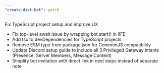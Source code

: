 ```yaml
---
"create-dixt-bot": patch
---
```


Fix TypeScript project setup and improve UX

- Fix top-level await issue by wrapping bot.start() in IIFE
- Add tsx to devDependencies for TypeScript projects
- Remove ESM type from package.json for CommonJS compatibility
- Update Discord setup guide to include all 3 Privileged Gateway Intents (Presence, Server Members, Message Content)
- Simplify bot invitation with direct link in next steps instead of separate note
